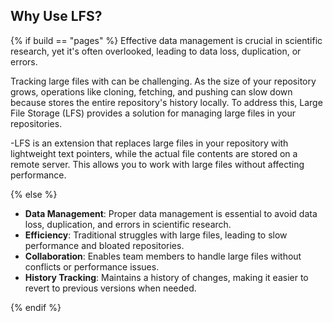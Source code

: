 ## Why Use <i class="fab fa-git"></i> LFS?

{% if build == "pages" %}
Effective data management is crucial in scientific research, yet it's often overlooked, leading to data loss, duplication, or errors.

Tracking large files with <i class="fab fa-git"></i> can be challenging. 
As the size of your repository grows, operations like cloning, fetching, and pushing can slow down because <i class="fab fa-git"></i> stores the entire repository's history locally.
To address this, <i class="fab fa-git"></i> Large File Storage (LFS) provides a solution for managing large files in your <i class="fab fa-git"></i> repositories.

<i class="fab fa-git"></i>-LFS is an extension that replaces large files in your repository with lightweight text pointers, while the actual file contents are stored on a remote server. 
This allows you to work with large files without affecting <i class="fab fa-git"></i> performance.

{% else %}

- **Data Management**: Proper data management is essential to avoid data loss, duplication, and errors in scientific research.
- **Efficiency**: Traditional <i class="fab fa-git"></i>  struggles with large files, leading to slow performance and bloated repositories.
- **Collaboration**: Enables team members to handle large files without conflicts or performance issues.
- **History Tracking**: Maintains a history of changes, making it easier to revert to previous versions when needed.

{% endif %}
